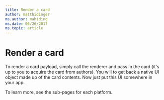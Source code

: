```yaml
---
title: Render a card
author: matthidinger
ms.author: mahiding
ms.date: 06/26/2017
ms.topic: article
---
```


# Render a card

To render a card payload, simply call the renderer and pass in the card (it's up to you to acquire the card from authors). You will to get back a native UI object made up of the card contents. Now just put this UI somewhere in your app.

To learn more, see the sub-pages for each platform.
